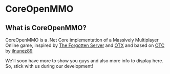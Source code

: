 # CoreOpenMMO

## What is CoreOpenMMO?
CoreOpenMMO is a .Net Core implementation of a Massively  Multiplayer Online game, inspired by [The Forgotten Server](https://github.com/otland/forgottenserver) and [OTX](https://github.com/mattyx14/otxserver) and based on [OTC](https://github.com/jlnunez89/opentibiacore) by [jlnunez89](https://github.com/jlnunez89)

We'll soon have more to show you guys and also more info to display here. So, stick with us during our development!